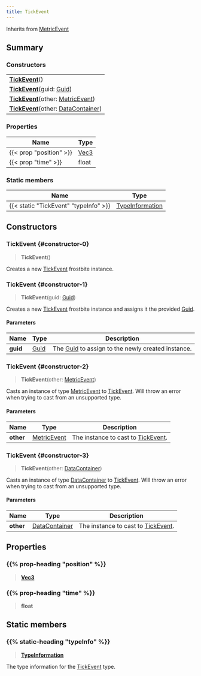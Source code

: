 ```yaml
---
title: TickEvent
---
```


Inherits from [MetricEvent](/vext/ref/fb/metricevent)

## Summary

### Constructors

|  |
| --- |
| **[TickEvent](#constructor-0)**() |
| **[TickEvent](#constructor-1)**(guid: [Guid](/vext/ref/shared/type/guid)) |
| **[TickEvent](#constructor-2)**(other: [MetricEvent](/vext/ref/fb/metricevent)) |
| **[TickEvent](#constructor-3)**(other: [DataContainer](/vext/ref/shared/type/datacontainer)) |

### Properties

| Name | Type |
| ---- | ---- |
| {{< prop "position" >}} | [Vec3](/vext/ref/shared/type/vec3) |
| {{< prop "time" >}} | float |

### Static members

| Name | Type |
| ---- | ---- |
| {{< static "TickEvent" "typeInfo" >}} | [TypeInformation](/vext/ref/shared/type/typeinformation) |

## Constructors

### TickEvent {#constructor-0}

> **TickEvent**()

Creates a new [TickEvent](/vext/ref/fb/tickevent) frostbite instance.

### TickEvent {#constructor-1}

> **TickEvent**(guid: [Guid](/vext/ref/shared/type/guid))

Creates a new [TickEvent](/vext/ref/fb/tickevent) frostbite instance and assigns it the provided [Guid](/vext/ref/shared/type/guid).

#### Parameters

| Name | Type | Description |
| ---- | ---- | ----------- |
| **guid** | [Guid](/vext/ref/shared/type/guid) | The [Guid](/vext/ref/shared/type/guid) to assign to the newly created instance. |

### TickEvent {#constructor-2}

> **TickEvent**(other: [MetricEvent](/vext/ref/fb/metricevent))

Casts an instance of type [MetricEvent](/vext/ref/fb/metricevent) to [TickEvent](/vext/ref/fb/tickevent). Will throw an error when trying to cast from an unsupported type.

#### Parameters

| Name | Type | Description |
| ---- | ---- | ----------- |
| **other** | [MetricEvent](/vext/ref/fb/metricevent) | The instance to cast to [TickEvent](/vext/ref/fb/tickevent). |

### TickEvent {#constructor-3}

> **TickEvent**(other: [DataContainer](/vext/ref/shared/type/datacontainer))

Casts an instance of type [DataContainer](/vext/ref/shared/type/datacontainer) to [TickEvent](/vext/ref/fb/tickevent). Will throw an error when trying to cast from an unsupported type.

#### Parameters

| Name | Type | Description |
| ---- | ---- | ----------- |
| **other** | [DataContainer](/vext/ref/shared/type/datacontainer) | The instance to cast to [TickEvent](/vext/ref/fb/tickevent). |

## Properties

### {{% prop-heading "position" %}}

> **[Vec3](/vext/ref/shared/type/vec3)**

### {{% prop-heading "time" %}}

> **float**

## Static members

### {{% static-heading "typeInfo" %}}

> **[TypeInformation](/vext/ref/shared/type/typeinformation)**

The type information for the [TickEvent](/vext/ref/fb/tickevent) type.

